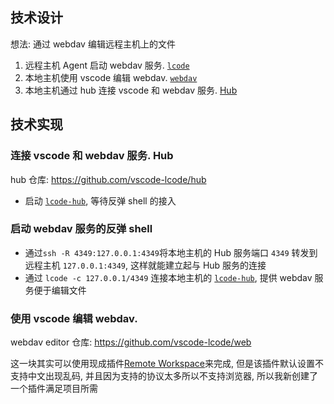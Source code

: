 ## 技术设计

想法: 通过 webdav 编辑远程主机上的文件

1. 远程主机 Agent 启动 webdav 服务. [`lcode`](https://github.com/vscode-lcode/lcode)
2. 本地主机使用 vscode 编辑 webdav. [`webdav`](https://github.com/vscode-lcode/webdav)
3. 本地主机通过 hub 连接 vscode 和 webdav 服务. [Hub](https://github.com/vscode-lcode/hub)

## 技术实现

### 连接 vscode 和 webdav 服务. Hub

hub 仓库: <https://github.com/vscode-lcode/hub>

- 启动 [`lcode-hub`](https://github.com/vscode-lcode/hub), 等待反弹 shell 的接入

### 启动 webdav 服务的反弹 shell

- 通过`ssh -R 4349:127.0.0.1:4349`将本地主机的 Hub 服务端口 `4349` 转发到远程主机 `127.0.0.1:4349`,
  这样就能建立起与 Hub 服务的连接
- 通过 `lcode -c 127.0.0.1/4349` 连接本地主机的 [`lcode-hub`](https://github.com/vscode-lcode/hub), 提供 webdav 服务便于编辑文件

### 使用 vscode 编辑 webdav.

webdav editor 仓库: <https://github.com/vscode-lcode/web>

这一块其实可以使用现成插件[Remote Workspace](https://marketplace.visualstudio.com/items?itemName=Liveecommerce.vscode-remote-workspace)来完成, 但是该插件默认设置不支持中文出现乱码,
并且因为支持的协议太多所以不支持浏览器, 所以我新创建了一个插件满足项目所需
